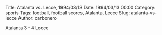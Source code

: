 Title: Atalanta vs. Lecce, 1994/03/13
Date: 1994/03/13 00:00
Category: sports
Tags: football, football scores, Atalanta, Lecce
Slug: atalanta-vs-lecce
Author: carbonero


Atalanta 3 - 4 Lecce
